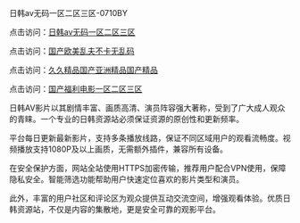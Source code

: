 日韩av无码一区二区三区-0710BY

点击访问：<a href="https://heiliaoll4qsx.pages.dev">日韩av无码一区二区三区</a>

点击访问：<a href="https://heiliaowzu4ur.pages.dev">国产欧美乱夫不卡无乱码</a>

点击访问：<a href="https://heiliaozj3tjd.pages.dev">久久精品国产亚洲精品国产精品</a>

点击访问：<a href="https://heiliaoe8ajia.pages.dev">国产福利电影一区二区三区</a>

日韩AV影片以其剧情丰富、画质高清、演员阵容强大著称，受到了广大成人观众的青睐。一个专业的日韩资源站必须保证资源的原创性和更新频率。

平台每日更新最新影片，支持多条播放线路，保证不同区域用户的观看流畅度。视频播放支持1080P及以上画质，无需额外插件，兼容所有设备。

在安全保护方面，网站全站使用HTTPS加密传输，推荐用户配合VPN使用，保障隐私安全。智能筛选功能帮助用户快速定位喜欢的影片类型和演员。

此外，丰富的用户社区和评论区为观众提供互动交流空间，增强观看体验。优质日韩资源站，不仅是内容的集散地，更是安全可靠的观影平台。

<span style="display:none;">[Canonical link]( https://github.com/ribenzhe10072/995135 ）</span>

